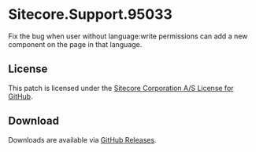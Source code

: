 # Sitecore.Support.95033
Fix the bug when user without language:write permissions can add a new component on the page in that language.

## License  
This patch is licensed under the [Sitecore Corporation A/S License for GitHub](https://github.com/sitecoresupport/Sitecore.Support.95033/blob/master/LICENSE).  

## Download  
Downloads are available via [GitHub Releases](https://github.com/sitecoresupport/Sitecore.Support.95033/releases).  
